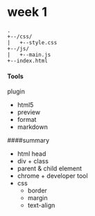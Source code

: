 # week 1
```
.
+--/css/
|	+--style.css
+--/js/
|	+--main.js
+--index.html

```
#### Tools
plugin
* html5
* preview
* format
* markdown

####summary
* html head
* div + class
* parent & child element
* chrome + developer tool
* css
	* border
	* margin
	* text-align
	
